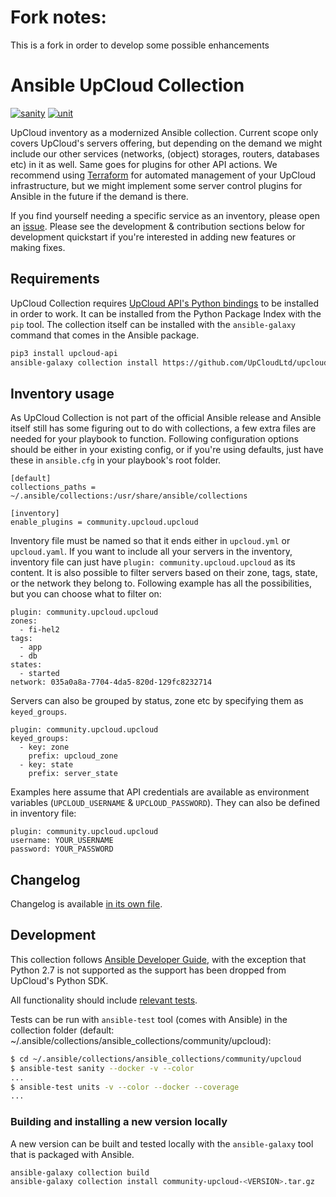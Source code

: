 # Fork notes:

This is a fork in order to develop some possible enhancements

# Ansible UpCloud Collection


[![sanity](https://github.com/UpCloudLtd/upcloud-ansible-collection/actions/workflows/sanity-test.yml/badge.svg)](https://github.com/UpCloudLtd/upcloud-ansible-collection/actions/workflows/sanity-test.yml)
[![unit](https://github.com/UpCloudLtd/upcloud-ansible-collection/actions/workflows/unit-tests.yml/badge.svg)](https://github.com/UpCloudLtd/upcloud-ansible-collection/actions/workflows/unit-tests.yml)

UpCloud inventory as a modernized Ansible collection. Current scope only covers UpCloud's servers offering,
but depending on the demand we might include our other services (networks, (object) storages, routers, databases etc)
in it as well. Same goes for plugins for other API actions. We recommend using
[Terraform](https://upcloud.com/community/tutorials/get-started-terraform/) for automated management of your UpCloud
infrastructure, but we might implement some server control plugins for Ansible in the future if the demand is there.

If you find yourself needing a specific service as an inventory, please open an
[issue](https://github.com/UpCloudLtd/upcloud-ansible-collection/issues). Please see the development & contribution
sections below for development quickstart if you're interested in adding new features or making fixes.

## Requirements

UpCloud Collection requires [UpCloud API's Python bindings](https://pypi.org/project/upcloud-api/) to be installed
in order to work. It can be installed from the Python Package Index with the `pip` tool. The collection
itself can be installed with the `ansible-galaxy` command that comes in the Ansible package.

```bash
pip3 install upcloud-api
ansible-galaxy collection install https://github.com/UpCloudLtd/upcloud-ansible-collection/releases/download/v0.5.0/community-upcloud-0.5.0.tar.gz
```

## Inventory usage

As UpCloud Collection is not part of the official Ansible release and Ansible itself still has some figuring out
to do with collections, a few extra files are needed for your playbook to function. Following configuration
options should be either in your existing config, or if you're using defaults, just have these in `ansible.cfg`
in your playbook's root folder.

```
[default]
collections_paths = ~/.ansible/collections:/usr/share/ansible/collections

[inventory]
enable_plugins = community.upcloud.upcloud
```

Inventory file must be named so that it ends either in `upcloud.yml` or `upcloud.yaml`. If you want to include
all your servers in the inventory, inventory file can just have `plugin: community.upcloud.upcloud` as its content.
It is also possible to filter servers based on their zone, tags, state, or the network they belong to.
Following example has all the possibilities, but you can choose what to filter on:

```
plugin: community.upcloud.upcloud
zones:
  - fi-hel2
tags:
  - app
  - db
states:
  - started
network: 035a0a8a-7704-4da5-820d-129fc8232714
```

Servers can also be grouped by status, zone etc by specifying them as `keyed_groups`.

```
plugin: community.upcloud.upcloud
keyed_groups:
  - key: zone
    prefix: upcloud_zone
  - key: state
    prefix: server_state
```

Examples here assume that API credentials are available as environment variables
(`UPCLOUD_USERNAME` & `UPCLOUD_PASSWORD`). They can also be defined in inventory file:

```
plugin: community.upcloud.upcloud
username: YOUR_USERNAME
password: YOUR_PASSWORD
```

## Changelog

Changelog is available [in its own file](CHANGELOG.md).

## Development

This collection follows [Ansible Developer Guide](https://docs.ansible.com/ansible/devel/dev_guide/index.html), with
the exception that Python 2.7 is not supported as the support has been dropped from UpCloud's Python SDK.

All functionality should include [relevant tests](https://docs.ansible.com/ansible/latest/dev_guide/testing.html).

Tests can be run with `ansible-test` tool (comes with Ansible) in the collection folder (default:
~/.ansible/collections/ansible_collections/community/upcloud):

```bash
$ cd ~/.ansible/collections/ansible_collections/community/upcloud
$ ansible-test sanity --docker -v --color
...
$ ansible-test units -v --color --docker --coverage
...
```

### Building and installing a new version locally

A new version can be built and tested locally with the `ansible-galaxy` tool that is packaged with Ansible.

```bash
ansible-galaxy collection build
ansible-galaxy collection install community-upcloud-<VERSION>.tar.gz
```
